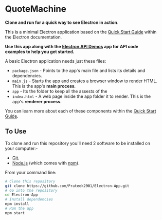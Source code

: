# QuoteMachine

**Clone and run for a quick way to see Electron in action.**

This is a minimal Electron application based on the [Quick Start Guide](http://electron.atom.io/docs/tutorial/quick-start) within the Electron documentation.

**Use this app along with the [Electron API Demos](http://electron.atom.io/#get-started) app for API code examples to help you get started.**

A basic Electron application needs just these files:

- `package.json` - Points to the app's main file and lists its details and dependencies.
- `main.js` - Starts the app and creates a browser window to render HTML. This is the app's **main process**.
- `app` - Its the folder to keep all the assests of the
- `index.html` - A web page inside the app folder it to render. This is the app's **renderer process**.

You can learn more about each of these components within the [Quick Start Guide](http://electron.atom.io/docs/tutorial/quick-start).

## To Use

To clone and run this repository you'll need 2 software to be installed on your computer:-

- [Git](https://git-scm.com/downloads).
- [Node.js](https://nodejs.org/en/download/) (which comes with [npm](http://npmjs.com)). 


From your command line:
```bash
# Clone this repository
git clone https://github.com/Prateek2901/Electron-App.git
# Go into the repository
cd Electron-App
# Install dependencies
npm install
# Run the app
npm start
```
